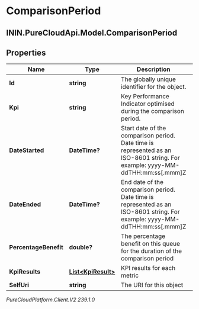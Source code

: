 # ComparisonPeriod

## ININ.PureCloudApi.Model.ComparisonPeriod

## Properties

|Name | Type | Description | Notes|
|------------ | ------------- | ------------- | -------------|
| **Id** | **string** | The globally unique identifier for the object. | [optional] |
| **Kpi** | **string** | Key Performance Indicator optimised during the comparison period. | [optional] |
| **DateStarted** | **DateTime?** | Start date of the comparison period. Date time is represented as an ISO-8601 string. For example: yyyy-MM-ddTHH:mm:ss[.mmm]Z | [optional] |
| **DateEnded** | **DateTime?** | End date of the comparison period. Date time is represented as an ISO-8601 string. For example: yyyy-MM-ddTHH:mm:ss[.mmm]Z | [optional] |
| **PercentageBenefit** | **double?** | The percentage benefit on this queue for the duration of the comparison period | [optional] |
| **KpiResults** | [**List&lt;KpiResult&gt;**](KpiResult) | KPI results for each metric | [optional] |
| **SelfUri** | **string** | The URI for this object | [optional] |



_PureCloudPlatform.Client.V2 239.1.0_
